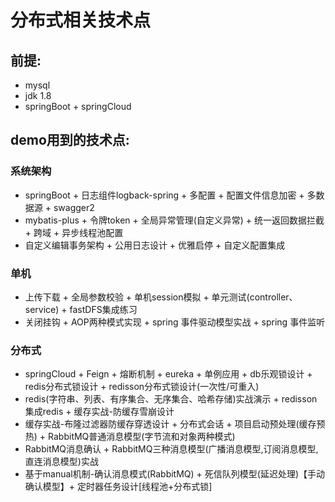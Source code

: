 # 分布式相关技术点

## 前提:
+ mysql
+ jdk 1.8
+ springBoot + springCloud

## demo用到的技术点:
### 系统架构
+ springBoot + 日志组件logback-spring + 多配置 + 配置文件信息加密 + 多数据源 + swagger2 
+ mybatis-plus + 令牌token + 全局异常管理(自定义异常) + 统一返回数据拦截 + 跨域 + 异步线程池配置
+ 自定义编辑事务架构 + 公用日志设计 +  优雅启停 + 自定义配置集成
### 单机
+ 上传下载 + 全局参数校验 + 单机session模拟 + 单元测试(controller、service) + fastDFS集成练习
+ 关闭挂钩 + AOP两种模式实现 + spring 事件驱动模型实战 + spring 事件监听 
### 分布式
+ springCloud + Feign + 熔断机制 + eureka +  单例应用 + db乐观锁设计 + redis分布式锁设计 + redisson分布式锁设计(一次性/可重入) 
+ redis(字符串、列表、有序集合、无序集合、哈希存储)实战演示 + redisson集成redis + 缓存实战-防缓存雪崩设计 
+ 缓存实战-布隆过滤器防缓存穿透设计 + 分布式会话 + 项目启动预处理(缓存预热) + RabbitMQ普通消息模型(字节流和对象两种模式)
+ RabbitMQ消息确认 + RabbitMQ三种消息模型(广播消息模型,订阅消息模型,直连消息模型)实战
+  基于manual机制-确认消息模式(RabbitMQ) + 死信队列模型(延迟处理)【手动确认模型】+ 定时器任务设计[线程池+分布式锁]  
 
  

